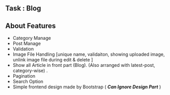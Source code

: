 ## Task : Blog


## About Features

- Category Manage
- Post Manage
- Validation
- Image File Handling [unique name, validaiton,  showing uploaded image, unlink image file during edit & delete ]
- Show all Article in front part (Blog). (Also arranged with latest-post, category-wise) .   
- Pagination
- Search Option
- Simple frontend design made by Bootstrap ( **_Can Ignore Design Part_** )  
